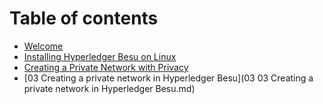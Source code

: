 # Table of contents

* [Welcome](README.md)
* [Installing Hyperledger Besu on Linux](installing-hyperledger-besu-on-linux.md)
* [Creating a Private Network with Privacy](creating-a-private-network-with-privacy.md)
* [03 Creating a private network in Hyperledger Besu](03 03 Creating a private network in Hyperledger Besu.md)

